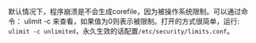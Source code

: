 默认情况下，程序崩溃是不会生成corefile，因为被操作系统限制。可以通过命令： ulimit -c 来查看，如果值为0则表示被限制。打开的方式很简单，运行: `ulimit -c unlimited`，永久生效的话配置`/etc/security/limits.conf`。
